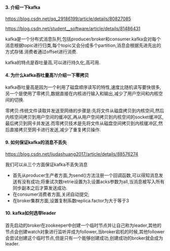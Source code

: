 #### 3. 介绍一下kafka
https://blog.csdn.net/qq_29186199/article/details/80827085

https://blog.csdn.net/student__software/article/details/81486431

kafka是一个分布式消息队列,包括producer/broker和consumer.kafka会对每个消息根据topic进行归类,每个topic又会分成多个partition,消息会根据先进先出的方式存储.消费者通过offset进行消费. 

kafka的特点是吞吐量高,可以进行持久化,高可用.
#### 4. 为什么kafka吞吐量高?/介绍一下零拷贝
kafka吞吐量高是因为一个利用了磁盘顺序读写的特性,速度比随机读写要快很多,另一个是使用了零拷贝,数据直接在内核进行输入和输出,减少了用户空间和内核空间的切换.

零拷贝:传统文件读取并发送至网络的步骤是:先将文件从磁盘拷贝到内核空间,然后内核空间拷贝到用户空间的缓冲区,再从用户空间拷贝到内核空间的socket缓冲区,最后拷贝到网卡并发送.而零拷贝技术是先将文件从磁盘空间拷贝到内核缓冲区,然后直接拷贝至网卡进行发送,减少了重复拷贝操作.

#### 9. 如何保证kafka的消息不丢失
https://blog.csdn.net/liudashuang2017/article/details/88576274

我们可以从三个方面保证kafka不丢失消息
* 首先从producer生产者方面,为send()方法注册一个回调函数,可以得知消息发送有没有成功;将重试次数retrie设置为3;设置acks参数为all,当消息被写入所有同步副本之后才算发送成功.
* 在consumer消费者方面,关闭自动提交;
* 在broker集群方面,设置复制系数replica.factor为大于等于3
#### 10. kafka如何选举leader
首先启动的broker在zookeeper中创建一个临时节点并让自己称为leader,其他的节点会创建watch对象进行监听并成为follower,当broker宕机的时候,其他follower会尝试创建这个临时节点,但是只有一个能够创建成功,创建成功的broker就会成为leader.
